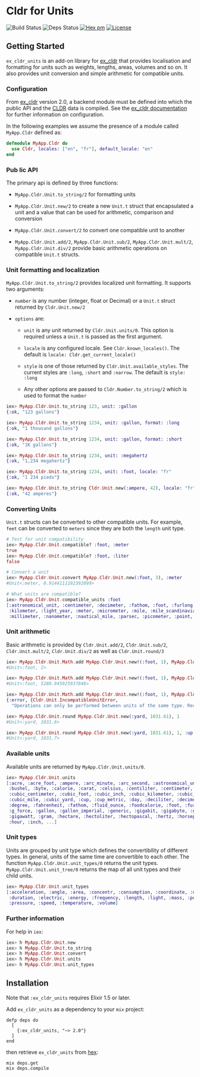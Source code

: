 # Cldr for Units
![Build Status](http://sweatbox.noexpectations.com.au:8080/buildStatus/icon?job=cldr_units)
![Deps Status](https://beta.hexfaktor.org/badge/all/github/kipcole9/cldr_units.svg)
[![Hex pm](http://img.shields.io/hexpm/v/ex_cldr_units.svg?style=flat)](https://hex.pm/packages/ex_cldr_units)
[![License](https://img.shields.io/badge/license-Apache%202-blue.svg)](https://github.com/kipcole9/cldr_units/blob/master/LICENSE)

## Getting Started

`ex_cldr_units` is an add-on library for [ex_cldr](https://hex.pm/packages/ex_cldr) that provides localisation and formatting for units such as weights, lengths, areas, volumes and so on. It also provides unit conversion and simple arithmetic for compatible units.

### Configuration

From [ex_cldr](https://hex.pm/packages/ex_cldr) version 2.0, a backend module must be defined into which the public API and the [CLDR](https://cldr.unicode.org) data is compiled.  See the [ex_cldr documentation](https://hexdocs.pm/ex_cldr/readme.html) for further information on configuration.

In the following examples we assume the presence of a module called `MyApp.Cldr` defined as:
```elixir
defmodule MyApp.Cldr do
  use Cldr, locales: ["en", "fr"], default_locale: "en"
end
```

### Pub lic API

The primary api is defined by three functions:

* `MyApp.Cldr.Unit.to_string/2` for formatting units

* `MyApp.Cldr.Unit.new/2` to create a new `Unit.t` struct that encapsulated a unit and a value that can be used for arithmetic, comparison and conversion

* `MyApp.Cldr.Unit.convert/2` to convert one compatible unit to another

* `MyApp.Cldr.Unit.add/2`, `MyApp.Cldr.Unit.sub/2`, `MyApp.Cldr.Unit.mult/2`, `MyApp.Cldr.Unit.div/2` provide basic arithmetic operations on compatible `Unit.t` structs.

### Unit formatting and localization

`MyApp.Cldr.Unit.to_string/2` provides localized unit formatting. It supports two arguments:

  * `number` is any number (integer, float or Decimal) or a `Unit.t` struct returned by `Cldr.Unit.new/2`

  * `options` are:

    *  `unit` is any unit returned by `Cldr.Unit.units/0`.  This option is required unless a `Unit.t` is passed as the first argument.

    * `locale` is any configured locale. See `Cldr.known_locales()`. The default
      is `locale: Cldr.get_current_locale()`

    * `style` is one of those returned by `Cldr.Unit.available_styles`.
      The current styles are `:long`, `:short` and `:narrow`.  The default is `style: :long`

    * Any other options are passed to `Cldr.Number.to_string/2` which is used to format the `number`

```elixir
iex> MyApp.Cldr.Unit.to_string 123, unit: :gallon
{:ok, "123 gallons"}

iex> MyApp.Cldr.Unit.to_string 1234, unit: :gallon, format: :long
{:ok, "1 thousand gallons"}

iex> MyApp.Cldr.Unit.to_string 1234, unit: :gallon, format: :short
{:ok, "1K gallons"}

iex> MyApp.Cldr.Unit.to_string 1234, unit: :megahertz
{:ok, "1,234 megahertz"}

iex> MyApp.Cldr.Unit.to_string 1234, unit: :foot, locale: "fr"
{:ok, "1 234 pieds"}

iex> MyApp.Cldr.Unit.to_string Cldr.Unit.new(:ampere, 42), locale: "fr"
{:ok, "42 ampères"}

```

### Converting Units

`Unit.t` structs can be converted to other compatible units.  For example, `feet` can be converted to `meters` since they are both the `length` unit type.

```elixir
# Test for unit compatibility
iex> MyApp.Cldr.Unit.compatible? :foot, :meter
true
iex> MyApp.Cldr.Unit.compatible? :foot, :liter
false

# Convert a unit
iex> MyApp.Cldr.Unit.convert MyApp.Cldr.Unit.new(:foot, 3), :meter
#Unit<:meter, 0.9144111192392099>

# What units are compatible?
iex> MyApp.Cldr.Unit.compatible_units :foot
[:astronomical_unit, :centimeter, :decimeter, :fathom, :foot, :furlong, :inch,
 :kilometer, :light_year, :meter, :micrometer, :mile, :mile_scandinavian,
 :millimeter, :nanometer, :nautical_mile, :parsec, :picometer, :point, :yard]
```

### Unit arithmetic

Basic arithmetic is provided by `Cldr.Unit.add/2`, `Cldr.Unit.sub/2`, `Cldr.Unit.mult/2`, `Cldr.Unit.div/2` as well as `Cldr.Unit.round/3`

```elixir
iex> MyApp.Cldr.Unit.Math.add MyApp.Cldr.Unit.new!(:foot, 1), MyApp.Cldr.Unit.new!(:foot, 1)
#Unit<:foot, 2>

iex> MyApp.Cldr.Unit.Math.add MyApp.Cldr.Unit.new!(:foot, 1), MyApp.Cldr.Unit.new!(:mile, 1)
#Unit<:foot, 5280.945925937846>

iex> MyApp.Cldr.Unit.Math.add MyApp.Cldr.Unit.new!(:foot, 1), MyApp.Cldr.Unit.new!(:gallon, 1)
{:error, {Cldr.Unit.IncompatibleUnitError,
  "Operations can only be performed between units of the same type. Received #Unit<:foot, 1> and #Unit<:gallon, 1>"}}

iex> MyApp.Cldr.Unit.round MyApp.Cldr.Unit.new(:yard, 1031.61), 1
#Unit<:yard, 1031.6>

iex> MyApp.Cldr.Unit.round MyApp.Cldr.Unit.new(:yard, 1031.61), 1, :up
#Unit<:yard, 1031.7>

```

### Available units

Available units are returned by `MyApp.Cldr.Unit.units/0`.

```elixir
iex> MyApp.Cldr.Unit.units
[:acre, :acre_foot, :ampere, :arc_minute, :arc_second, :astronomical_unit, :bit,
 :bushel, :byte, :calorie, :carat, :celsius, :centiliter, :centimeter, :century,
 :cubic_centimeter, :cubic_foot, :cubic_inch, :cubic_kilometer, :cubic_meter,
 :cubic_mile, :cubic_yard, :cup, :cup_metric, :day, :deciliter, :decimeter,
 :degree, :fahrenheit, :fathom, :fluid_ounce, :foodcalorie, :foot, :furlong,
 :g_force, :gallon, :gallon_imperial, :generic, :gigabit, :gigabyte, :gigahertz,
 :gigawatt, :gram, :hectare, :hectoliter, :hectopascal, :hertz, :horsepower,
 :hour, :inch, ...]
```

### Unit types

Units are grouped by unit type which defines the convertibility of different types.  In general, units of the same time are convertible to each other. The function `MyApp.Cldr.Unit.unit_types/0` returns the unit types.  `MyApp.Cldr.Unit.unit_tree/0` returns the map of all unit types and their child units.

```elixir
iex> MyApp.Cldr.Unit.unit_types
[:acceleration, :angle, :area, :concentr, :consumption, :coordinate, :digital,
 :duration, :electric, :energy, :frequency, :length, :light, :mass, :power,
 :pressure, :speed, :temperature, :volume]
```

### Further information
For help in `iex`:

```elixir
iex> h MyApp.Cldr.Unit.new
iex> h MyApp.Cldr.Unit.to_string
iex> h MyApp.Cldr.Unit.convert
iex> h MyApp.Cldr.Unit.units
iex> h MyApp.Cldr.Unit.unit_types
```

## Installation

Note that `:ex_cldr_units` requires Elixir 1.5 or later.

Add `ex_cldr_units` as a dependency to your `mix` project:

    defp deps do
      [
        {:ex_cldr_units, "~> 2.0"}
      ]
    end

then retrieve `ex_cldr_units` from [hex](https://hex.pm/packages/ex_cldr_units):

    mix deps.get
    mix deps.compile
